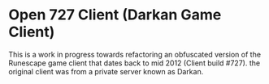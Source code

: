 # Open 727 Client (Darkan Game Client)

This is a work in progress towards refactoring an obfuscated version of the Runescape game client that dates back to mid 2012 (Client build #727). the original client was from a private server known as Darkan.
